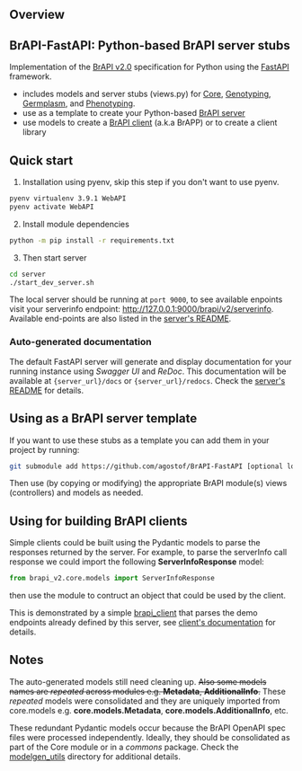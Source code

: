 ## Overview

## BrAPI-FastAPI: Python-based BrAPI server stubs

Implementation of the [BrAPI v2.0](https://brapi.org/) specification for Python using the [FastAPI](https://fastapi.tiangolo.com/) framework.
* includes models and server stubs (views.py) for [Core](brapi_v2/core), [Genotyping](brapi_v2/genotyping), [Germplasm](brapi_v2/germplasm), and [Phenotyping](brapi_v2/phenotyping).
* use as a template to create your Python-based [BrAPI server](brapi_v2/main.py)
* use models to create a [BrAPI client](client/brapi_client.py) (a.k.a BrAPP) or to create a client library

## Quick start
1. Installation using pyenv, skip this step if you don't want to use pyenv.
``` sh
pyenv virtualenv 3.9.1 WebAPI
pyenv activate WebAPI
```
2. Install module dependencies
``` sh
python -m pip install -r requirements.txt
```
3. Then start server
``` sh
cd server
./start_dev_server.sh
```
The local server should be running at `port 9000`, to see available enpoints visit your serverinfo endpoint: http://127.0.0.1:9000/brapi/v2/serverinfo. Available end-points are also listed in the [server's README](server/README.md).

### Auto-generated documentation
The default FastAPI server will generate and display documentation for your running instance using *Swagger UI* and *ReDoc*. This documentation will be available at `{server_url}/docs` or `{server_url}/redocs`. Check the [server's README](server/README.md) for details.


## Using as a BrAPI server template

If you want to use these stubs as a template you can add them in your project by running:

```sh
git submodule add https://github.com/agostof/BrAPI-FastAPI [optional local_name]
```
Then use (by copying or modifying) the appropriate BrAPI module(s) views (controllers) and models as needed.

## Using for building BrAPI clients

Simple clients could be built using the Pydantic models to parse the responses returned by the server.
For example, to parse the serverInfo call response we could import the following **ServerInfoResponse** model:
```python
from brapi_v2.core.models import ServerInfoResponse
```
then use the module to contruct an object that could be used by the client.

This is demonstrated by a simple [brapi_client](client/brapi_client.py) that parses the demo endpoints already defined by this server, see [client's documentation](client/README.md) for details.

## Notes

The auto-generated models still need cleaning up. ~~Also some models names are *repeated* across modules e.g. **Metadata**, **AdditionalInfo**.~~ These *repeated* models were consolidated and they are uniquely imported from core.models e.g. **core.models.Metadata**,  **core.models.AdditionalInfo**, etc.

These redundant Pydantic models occur because the BrAPI OpenAPI spec files were processed independently.
Ideally, they should be consolidated as part of the Core module or in a *commons* package. Check the [modelgen_utils](modelgen_utils) directory for additional details.
